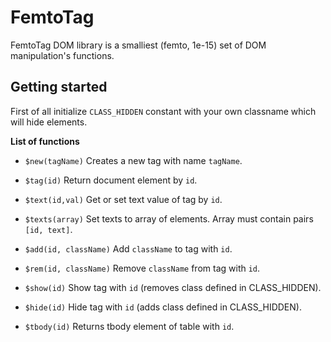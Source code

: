 # FemtoTag
FemtoTag DOM library is a smalliest (femto, 1e-15) set of DOM manipulation's functions.

## Getting started
First of all initialize `CLASS_HIDDEN` constant with your own classname which will hide elements.

**List of functions**

* `$new(tagName)` Creates a new tag with name `tagName`.

* `$tag(id)` Return document element by `id`.

* `$text(id,val)` Get or set text value of tag by `id`.

* `$texts(array)` Set texts to array of elements. Array must contain pairs `[id, text]`.

* `$add(id, className)` Add `className` to tag with `id`.

* `$rem(id, className)` Remove `className` from tag with `id`.

* `$show(id)` Show tag with `id` (removes class defined in CLASS_HIDDEN).

* `$hide(id)` Hide tag with `id` (adds class defined in CLASS_HIDDEN).

* `$tbody(id)` Returns tbody element of table with `id`.
